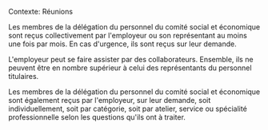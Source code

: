 Contexte: Réunions

Les membres de la délégation du personnel du comité social et économique sont reçus collectivement par l'employeur ou son représentant au moins une fois par mois. En cas d'urgence, ils sont reçus sur leur demande.

L'employeur peut se faire assister par des collaborateurs. Ensemble, ils ne peuvent être en nombre supérieur à celui des représentants du personnel titulaires.

Les membres de la délégation du personnel du comité social et économique sont également reçus par l'employeur, sur leur demande, soit individuellement, soit par catégorie, soit par atelier, service ou spécialité professionnelle selon les questions qu'ils ont à traiter.